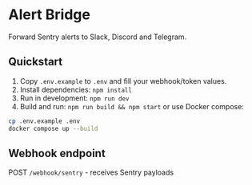 # Alert Bridge

Forward Sentry alerts to Slack, Discord and Telegram.

## Quickstart

1. Copy `.env.example` to `.env` and fill your webhook/token values.
2. Install dependencies: `npm install`
3. Run in development: `npm run dev`
4. Build and run: `npm run build && npm start` or use Docker compose:

```bash
cp .env.example .env
docker compose up --build
```

## Webhook endpoint

POST `/webhook/sentry` - receives Sentry payloads
